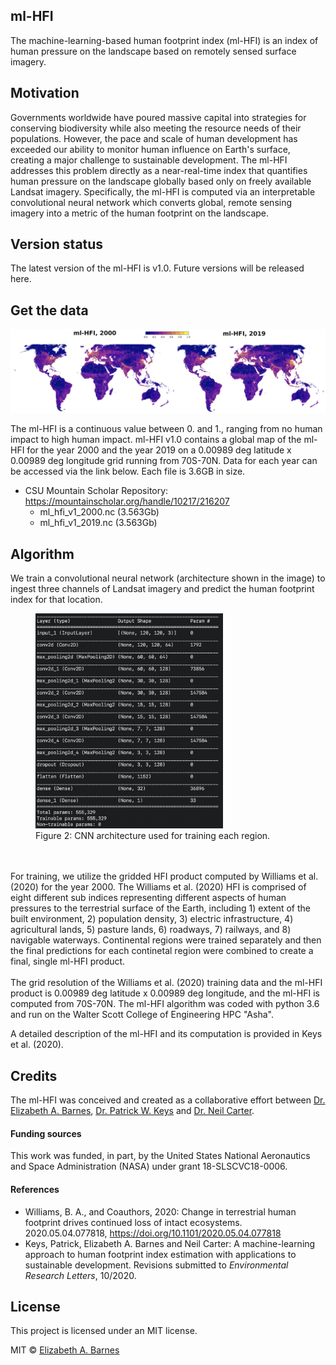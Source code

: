 ## ml-HFI
The machine-learning-based human footprint index (ml-HFI) is an index of human pressure on the landscape based on remotely sensed surface imagery. 


## Motivation
Governments worldwide have poured massive capital into strategies for conserving biodiversity while also meeting the resource needs of their populations. However, the pace and scale of human development has exceeded our ability to monitor human influence on Earth's surface, creating a major challenge to sustainable development. The ml-HFI addresses this problem directly as a near-real-time index that quantifies human pressure on the landscape globally based only on freely available Landsat imagery. Specifically, the ml-HFI is computed via an interpretable convolutional neural network which converts global, remote sensing imagery into a metric of the human footprint on the landscape.


## Version status
The latest version of the ml-HFI is v1.0. Future versions will be released here.


## Get the data
![ml-HFI for 2000 and 2019](images/ml_hfi_v1.0_2000_2019.png)

The ml-HFI is a continuous value between 0. and 1., ranging from no human impact to high human impact. ml-HFI v1.0 contains a global map of the ml-HFI for the year 2000 and the year 2019 on a 0.00989 deg latitude x 0.00989 deg longitude grid running from 70S-70N. Data for each year can be accessed via the link below. Each file is 3.6GB in size.

* CSU Mountain Scholar Repository: https://mountainscholar.org/handle/10217/216207
    *  ml_hfi_v1_2000.nc (3.563Gb)
    *  ml_hfi_v1_2019.nc (3.563Gb)

## Algorithm
We train a convolutional neural network (architecture shown in the image) to ingest three channels of Landsat imagery and predict the human footprint index for that location. 

<figure>
    <img src='images/cnn_architecture.png' alt='CNN architecture'
         title='CNN architecture' width=300>
    <figcaption>Figure 2: CNN architecture used for training each region.</figcaption>
</figure>    
<br><br>
For training, we utilize the gridded HFI product computed by Williams et al. (2020) for the year 2000. The Williams et al. (2020) HFI is comprised of eight different sub indices representing different aspects of human pressures to the terrestrial surface of the Earth, including 1) extent of the built environment, 2) population density, 3) electric infrastructure, 4) agricultural lands, 5) pasture lands, 6) roadways, 7) railways, and 8) navigable waterways. Continental regions were trained separately and then the final predictions for each continetal region were combined to create a final, single ml-HFI product. 
<br><br>
The grid resolution of the Williams et al. (2020) training data and the ml-HFI product is 0.00989 deg latitude x 0.00989 deg longitude, and the ml-HFI is computed from 70S-70N. The ml-HFI algorithm was coded with python 3.6 and run on the Walter Scott College of Engineering HPC "Asha". 

A detailed description of the ml-HFI and its computation is provided in Keys et al. (2020).

## Credits
The ml-HFI was conceived and created as a collaborative effort between [Dr. Elizabeth A. Barnes](https://sites.google.com/rams.colostate.edu/barnesresearchgroup/home), [Dr. Patrick W. Keys](patkeys.com) and [Dr. Neil Carter](https://seas.umich.edu/research/faculty/neil-carter).

#### Funding sources
This work was funded, in part, by the United States National Aeronautics and Space Administration (NASA) under grant 18-SLSCVC18-0006.

#### References
* Williams, B. A., and Coauthors, 2020: Change in terrestrial human footprint drives continued loss of intact ecosystems. 2020.05.04.077818, https://doi.org/10.1101/2020.05.04.077818
* Keys, Patrick, Elizabeth A. Barnes and Neil Carter: A machine-learning approach to human footprint index estimation with applications to sustainable development. Revisions submitted to _Environmental Research Letters_, 10/2020.

## License
This project is licensed under an MIT license.

MIT © [Elizabeth A. Barnes]()


